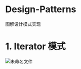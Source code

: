 # Design-Patterns
图解设计模式实现
# 1. Iterator 模式
![未命名文件](https://github.com/codeeeep/Design-Patterns/assets/95727071/b172ac86-b322-4ceb-ac1a-8f04e6ef9d84)
